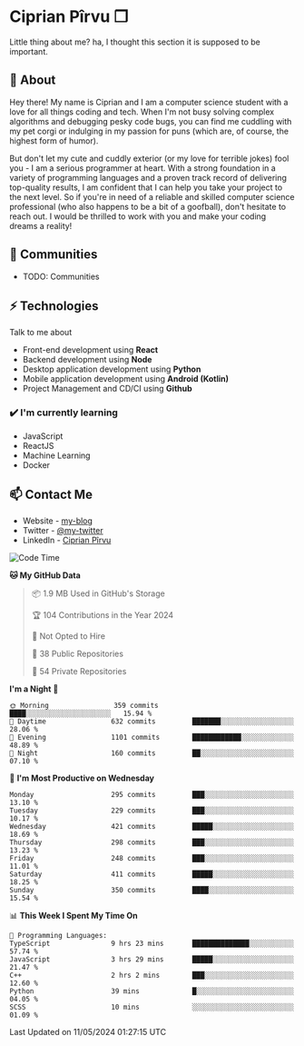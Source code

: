 # Ciprian Pîrvu ❐

Little thing about me? ha, I thought this section it is supposed to be important.

## 🧐 About

Hey there! My name is Ciprian and I am a computer science student with a love for all things coding and tech. When I'm not busy solving complex algorithms and debugging pesky code bugs, you can find me cuddling with my pet corgi or indulging in my passion for puns (which are, of course, the highest form of humor).

But don't let my cute and cuddly exterior (or my love for terrible jokes) fool you - I am a serious programmer at heart. With a strong foundation in a variety of programming languages and a proven track record of delivering top-quality results, I am confident that I can help you take your project to the next level. So if you're in need of a reliable and skilled computer science professional (who also happens to be a bit of a goofball), don't hesitate to reach out. I would be thrilled to work with you and make your coding dreams a reality!

## 👯 Communities

-   TODO: Communities

## ⚡ Technologies

Talk to me about

-   Front-end development using **React**
-   Backend development using **Node**
-   Desktop application development using **Python**
-   Mobile application development using **Android (Kotlin)**
-   Project Management and CD/CI using **Github**

### ✔️ I'm currently learning

-   JavaScript
-   ReactJS
-   Machine Learning
-   Docker

## 📫 Contact Me

-   Website - [my-blog]()
-   Twitter - [@my-twitter]()
-   LinkedIn - [Ciprian Pîrvu](https://www.linkedin.com/in/p%C3%AErvu-ciprian-cristian-4415991b1/)

<!--START_SECTION:waka-->
![Code Time](http://img.shields.io/badge/Code%20Time-2%2C039%20hrs%2022%20mins-blue)

**🐱 My GitHub Data** 

> 📦 1.9 MB Used in GitHub's Storage 
 > 
> 🏆 104 Contributions in the Year 2024
 > 
> 🚫 Not Opted to Hire
 > 
> 📜 38 Public Repositories 
 > 
> 🔑 54 Private Repositories 
 > 
**I'm a Night 🦉** 

```text
🌞 Morning                359 commits         ████░░░░░░░░░░░░░░░░░░░░░   15.94 % 
🌆 Daytime                632 commits         ███████░░░░░░░░░░░░░░░░░░   28.06 % 
🌃 Evening                1101 commits        ████████████░░░░░░░░░░░░░   48.89 % 
🌙 Night                  160 commits         ██░░░░░░░░░░░░░░░░░░░░░░░   07.10 % 
```
📅 **I'm Most Productive on Wednesday** 

```text
Monday                   295 commits         ███░░░░░░░░░░░░░░░░░░░░░░   13.10 % 
Tuesday                  229 commits         ███░░░░░░░░░░░░░░░░░░░░░░   10.17 % 
Wednesday                421 commits         █████░░░░░░░░░░░░░░░░░░░░   18.69 % 
Thursday                 298 commits         ███░░░░░░░░░░░░░░░░░░░░░░   13.23 % 
Friday                   248 commits         ███░░░░░░░░░░░░░░░░░░░░░░   11.01 % 
Saturday                 411 commits         █████░░░░░░░░░░░░░░░░░░░░   18.25 % 
Sunday                   350 commits         ████░░░░░░░░░░░░░░░░░░░░░   15.54 % 
```


📊 **This Week I Spent My Time On** 

```text
💬 Programming Languages: 
TypeScript               9 hrs 23 mins       ██████████████░░░░░░░░░░░   57.74 % 
JavaScript               3 hrs 29 mins       █████░░░░░░░░░░░░░░░░░░░░   21.47 % 
C++                      2 hrs 2 mins        ███░░░░░░░░░░░░░░░░░░░░░░   12.60 % 
Python                   39 mins             █░░░░░░░░░░░░░░░░░░░░░░░░   04.05 % 
SCSS                     10 mins             ░░░░░░░░░░░░░░░░░░░░░░░░░   01.09 % 
```


 Last Updated on 11/05/2024 01:27:15 UTC
<!--END_SECTION:waka-->
